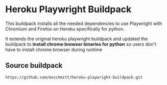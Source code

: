 # Heroku Playwright Buildpack

This buildpack installs all the needed dependencies to use Playwright with Chromium and Firefox on Heroku specifically for python. 

It extends the original heroku playwright buildpack and updated the buildpack to **install chrome browser binaries for python** so users don't have to install chrome browser during runtime

## Source buildpack

```txt
https://github.com/mxschmitt/heroku-playwright-buildpack.git
```

